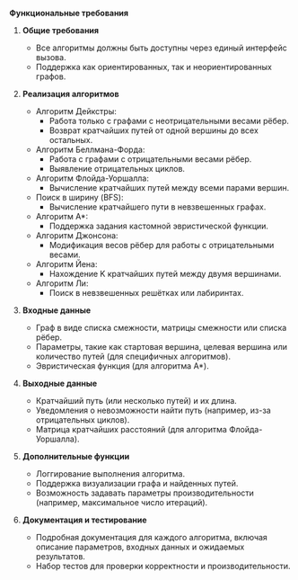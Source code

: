 **Функциональные требования**  

1. **Общие требования**  
   - Все алгоритмы должны быть доступны через единый интерфейс вызова.  
   - Поддержка как ориентированных, так и неориентированных графов.  

2. **Реализация алгоритмов**  
   - Алгоритм Дейкстры:
     - Работа только с графами с неотрицательными весами рёбер.
     - Возврат кратчайших путей от одной вершины до всех остальных.  
   - Алгоритм Беллмана-Форда:
     - Работа с графами с отрицательными весами рёбер.
     - Выявление отрицательных циклов.  
   - Алгоритм Флойда-Уоршалла:
     - Вычисление кратчайших путей между всеми парами вершин.  
   - Поиск в ширину (BFS):
     - Вычисление кратчайшего пути в невзвешенных графах.  
   - Алгоритм A*:
     - Поддержка задания кастомной эвристической функции.  
   - Алгоритм Джонсона:
     - Модификация весов рёбер для работы с отрицательными весами.  
   - Алгоритм Йена:
     - Нахождение K кратчайших путей между двумя вершинами.  
   - Алгоритм Ли:
     - Поиск в невзвешенных решётках или лабиринтах.  

3. **Входные данные**  
   - Граф в виде списка смежности, матрицы смежности или списка рёбер.  
   - Параметры, такие как стартовая вершина, целевая вершина или количество путей (для специфичных алгоритмов).  
   - Эвристическая функция (для алгоритма A*).  

4. **Выходные данные**  
   - Кратчайший путь (или несколько путей) и их длина.  
   - Уведомления о невозможности найти путь (например, из-за отрицательных циклов).  
   - Матрица кратчайших расстояний (для алгоритма Флойда-Уоршалла).  

5. **Дополнительные функции**  
   - Логгирование выполнения алгоритма.  
   - Поддержка визуализации графа и найденных путей.  
   - Возможность задавать параметры производительности (например, максимальное число итераций).  

6. **Документация и тестирование**  
   - Подробная документация для каждого алгоритма, включая описание параметров, входных данных и ожидаемых результатов.  
   - Набор тестов для проверки корректности и производительности.  
